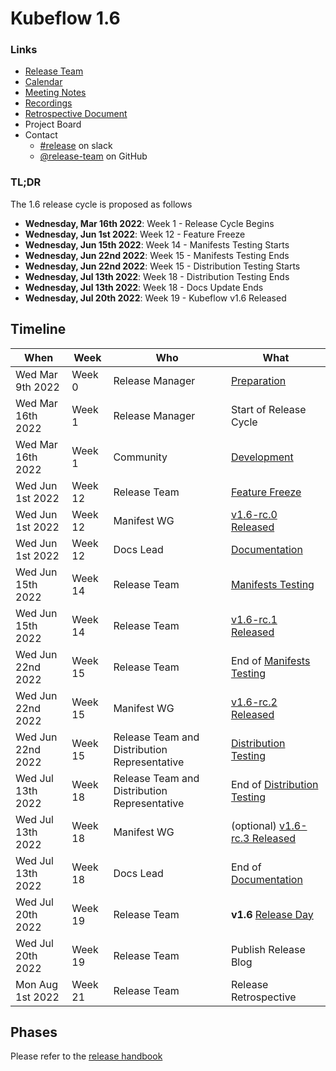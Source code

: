 # Kubeflow 1.6

### Links

- [Release Team](release-team.md)
- [Calendar](https://arrik.to/kf-release-team-cal)
- [Meeting Notes](https://arrik.to/kf-release-team-notes)
- [Recordings](https://arrik.to/kf-release-team-recordings)
- [Retrospective Document](https://bit.ly/kf-release-1-6-retro)
- Project Board
- Contact
  - [#release](https://app.slack.com/client/T7QLHSH6U/C9V2WT2KV) on slack
  - [@release-team](https://github.com/orgs/kubeflow/teams/release-team) on GitHub

### TL;DR

The 1.6 release cycle is proposed as follows

- **Wednesday, Mar 16th 2022**: Week 1 - Release Cycle Begins
- **Wednesday, Jun 1st 2022**: Week 12 - Feature Freeze
- **Wednesday, Jun 15th 2022**: Week 14 - Manifests Testing Starts
- **Wednesday, Jun 22nd 2022**: Week 15 - Manifests Testing Ends
- **Wednesday, Jun 22nd 2022**: Week 15 - Distribution Testing Starts
- **Wednesday, Jul 13th 2022**: Week 18 - Distribution Testing Ends
- **Wednesday, Jul 13th 2022**: Week 18 - Docs Update Ends
- **Wednesday, Jul 20th 2022**: Week 19 - Kubeflow v1.6 Released

## Timeline

| **When** | **Week** | **Who** | **What** |
| -------- | -------- | ------- | -------- |
| Wed Mar 9th 2022 | Week 0 | Release Manager | [Preparation](../handbook.md#preparation) |
| Wed Mar 16th 2022 | Week 1 | Release Manager | Start of Release Cycle |
| Wed Mar 16th 2022 | Week 1 | Community | [Development](../handbook.md#development-10-weeks) |
| Wed Jun 1st 2022 | Week 12 | Release Team | [Feature Freeze](../handbook.md#feature-freeze-2-weeks) |
| Wed Jun 1st 2022 | Week 12 | Manifest WG | [v1.6-rc.0 Released](../handbook.md#feature-freeze-2-weeks) |
| Wed Jun 1st 2022 | Week 12 | Docs Lead | [Documentation](../handbook.md#documentation) |
| Wed Jun 15th 2022 | Week 14 | Release Team | [Manifests Testing](../handbook.md#manifests-testing-1-week) |
| Wed Jun 15th 2022 | Week 14 | Release Team | [v1.6-rc.1 Released](../handbook.md#feature-freeze-2-weeks) |
| Wed Jun 22nd 2022 | Week 15 | Release Team | End of [Manifests Testing](../handbook.md#manifests-testing-1-week) |
| Wed Jun 22nd 2022 | Week 15 | Manifest WG | [v1.6-rc.2 Released](../handbook.md#feature-freeze-2-weeks) |
| Wed Jun 22nd 2022 | Week 15 | Release Team and Distribution Representative | [Distribution Testing](../handbook.md#distribution-testing-3-weeks) |
| Wed Jul 13th 2022 | Week 18 | Release Team and Distribution Representative | End of [Distribution Testing](../handbook.md#distribution-testing-3-weeks) |
| Wed Jul 13th 2022 | Week 18 | Manifest WG | (optional) [v1.6-rc.3 Released](../handbook.md#distribution-testing-3-weeks) |
| Wed Jul 13th 2022 | Week 18 | Docs Lead | End of [Documentation](../handbook.md#documentation) |
| Wed Jul 20th 2022 | Week 19 | Release Team | **v1.6** [Release Day](../handbook.md/#release) |
| Wed Jul 20th 2022 | Week 19 | Release Team | Publish Release Blog |
| Mon Aug 1st 2022 | Week 21 | Release Team | Release Retrospective |

## Phases

Please refer to the [release handbook](../handbook.md)
